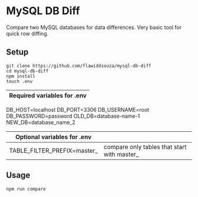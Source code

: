# MySQL DB Diff

Compare two MySQL databases for data differences. Very basic tool for quick row diffing.

## Setup

```
git clone https://github.com/flawiddsouza/mysql-db-diff
cd mysql-db-diff
npm install
touch .env
```

|Required variables for .env |
|-|
DB_HOST=localhost
DB_PORT=3306
DB_USERNAME=root
DB_PASSWORD=password
OLD_DB=database-name-1
NEW_DB=database_name_2

| Optional variables for .env | |
|-|-|
TABLE_FILTER_PREFIX=master_ | compare only tables that start with master_

## Usage
```
npm run compare
```
